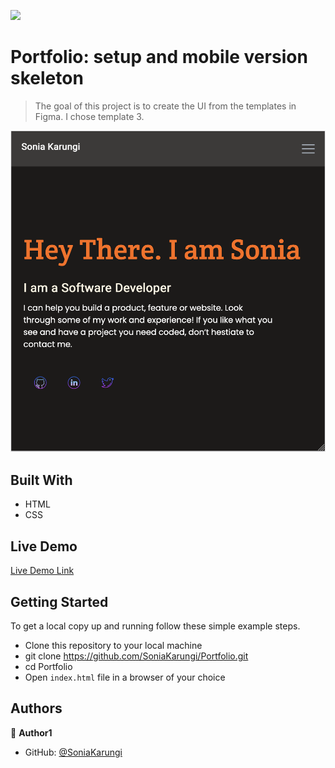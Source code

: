 ![](https://img.shields.io/badge/Microverse-blueviolet)

# Portfolio: setup and mobile version skeleton

> The goal of this project is to create the UI from the templates in Figma. I chose template 3.

![homepage](img/UI-Screenshots/Setup-UI.png)

## Built With

- HTML
- CSS

## Live Demo

[Live Demo Link](https://SoniaKarungi.github.io/Portfolio)


## Getting Started

To get a local copy up and running follow these simple example steps.

- Clone this repository to your local machine
- git clone https://github.com/SoniaKarungi/Portfolio.git
- cd Portfolio
- Open `index.html` file in a browser of your choice

## Authors

👤 **Author1**

- GitHub: [@SoniaKarungi](https://github.com/SoniaKarungi)
 
